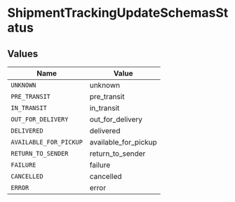# ShipmentTrackingUpdateSchemasStatus


## Values

| Name                   | Value                  |
| ---------------------- | ---------------------- |
| `UNKNOWN`              | unknown                |
| `PRE_TRANSIT`          | pre_transit            |
| `IN_TRANSIT`           | in_transit             |
| `OUT_FOR_DELIVERY`     | out_for_delivery       |
| `DELIVERED`            | delivered              |
| `AVAILABLE_FOR_PICKUP` | available_for_pickup   |
| `RETURN_TO_SENDER`     | return_to_sender       |
| `FAILURE`              | failure                |
| `CANCELLED`            | cancelled              |
| `ERROR`                | error                  |